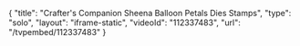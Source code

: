 {
    "title": "Crafter's Companion Sheena Balloon Petals Dies   Stamps",
    "type": "solo",
    "layout": "iframe-static",
    "videoId": "112337483",
    "url": "\/tvpembed\/112337483"
}